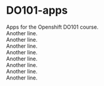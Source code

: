 # DO101-apps

Apps for the Openshift DO101 course.<br>
Another line.<br>
Another line.<br>
Another line.<br>
Another line.<br>
Another line.<br>
Another line.<br>
Another line.<br>
Another line.<br>
